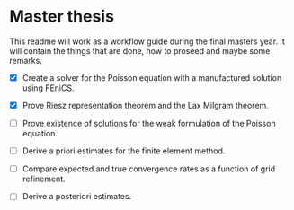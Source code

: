# Master thesis 
This readme will work as a workflow guide during the final masters year. It will contain the things that are done, how to proseed and maybe some remarks.

- [x] Create a solver for the Poisson equation with a manufactured solution using FEniCS. 
- [x] Prove Riesz representation theorem and the Lax Milgram theorem.
- [ ] Prove existence of solutions for the weak formulation of the Poisson equation. 
- [ ] Derive a priori estimates for the finite element method. 
- [ ] Compare expected and true convergence rates as a function of grid refinement. 
- [ ] Derive a posteriori estimates. 

